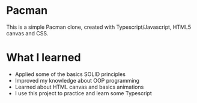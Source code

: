 # Pacman

This is a simple Pacman clone, created with Typescript/Javascript, HTML5 canvas and CSS.

# What I learned

- Applied some of the basics SOLID principles
- Improved my knowledge about OOP programming
- Learned about HTML canvas and basics animations
- I use this project to practice and learn some Typescript
